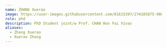 ```yaml
---
name: ZHANG Xuerao
image: https://user-images.githubusercontent.com/81615397/274185875-9883b7df-ad23-4fe8-87dc-b73e4fa52ec2.jpg
role: phd
description: PhD Student joint/w Prof. CHAN Hon Fai Vivas
aliases:
  - Zhang Xuerao
  - Xuerao Zhang
---
```

